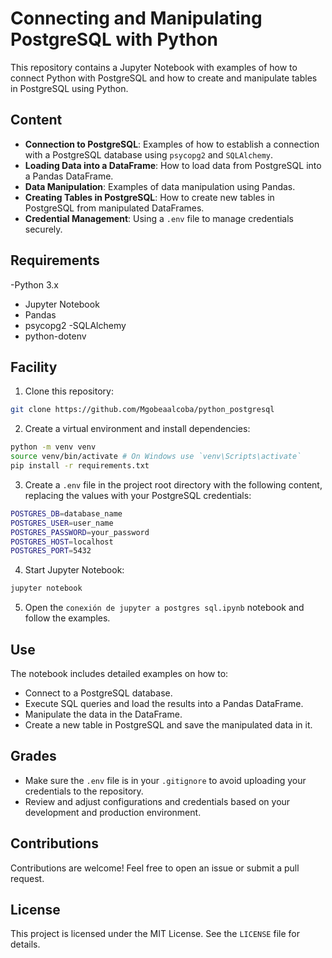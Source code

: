 # Connecting and Manipulating PostgreSQL with Python

This repository contains a Jupyter Notebook with examples of how to connect Python with PostgreSQL and how to create and manipulate tables in PostgreSQL using Python.

## Content

- **Connection to PostgreSQL**: Examples of how to establish a connection with a PostgreSQL database using `psycopg2` and `SQLAlchemy`.
- **Loading Data into a DataFrame**: How to load data from PostgreSQL into a Pandas DataFrame.
- **Data Manipulation**: Examples of data manipulation using Pandas.
- **Creating Tables in PostgreSQL**: How to create new tables in PostgreSQL from manipulated DataFrames.
- **Credential Management**: Using a `.env` file to manage credentials securely.

## Requirements

-Python 3.x
- Jupyter Notebook
- Pandas
- psycopg2
-SQLAlchemy
- python-dotenv

## Facility

1. Clone this repository:

 ```bash
 git clone https://github.com/Mgobeaalcoba/python_postgresql
 ```

2. Create a virtual environment and install dependencies:

 ```bash
 python -m venv venv
 source venv/bin/activate # On Windows use `venv\Scripts\activate`
 pip install -r requirements.txt
 ```

3. Create a `.env` file in the project root directory with the following content, replacing the values ​​with your PostgreSQL credentials:

 ```bash
 POSTGRES_DB=database_name
 POSTGRES_USER=user_name
 POSTGRES_PASSWORD=your_password
 POSTGRES_HOST=localhost
 POSTGRES_PORT=5432
 ```

4. Start Jupyter Notebook:

 ```bash
 jupyter notebook
 ```

5. Open the `conexión de jupyter a postgres sql.ipynb` notebook and follow the examples.

## Use

The notebook includes detailed examples on how to:

- Connect to a PostgreSQL database.
- Execute SQL queries and load the results into a Pandas DataFrame.
- Manipulate the data in the DataFrame.
- Create a new table in PostgreSQL and save the manipulated data in it.

## Grades

- Make sure the `.env` file is in your `.gitignore` to avoid uploading your credentials to the repository.
- Review and adjust configurations and credentials based on your development and production environment.

## Contributions

Contributions are welcome! Feel free to open an issue or submit a pull request.

## License

This project is licensed under the MIT License. See the `LICENSE` file for details.
